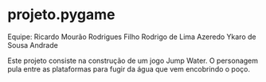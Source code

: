 # projeto.pygame

Equipe: 
Ricardo Mourão Rodrigues Filho
Rodrigo de Lima Azeredo
Ykaro de Sousa Andrade

Este projeto consiste na construção de um jogo Jump Water. O personagem pula entre as plataformas para fugir da água que vem encobrindo o poço.
